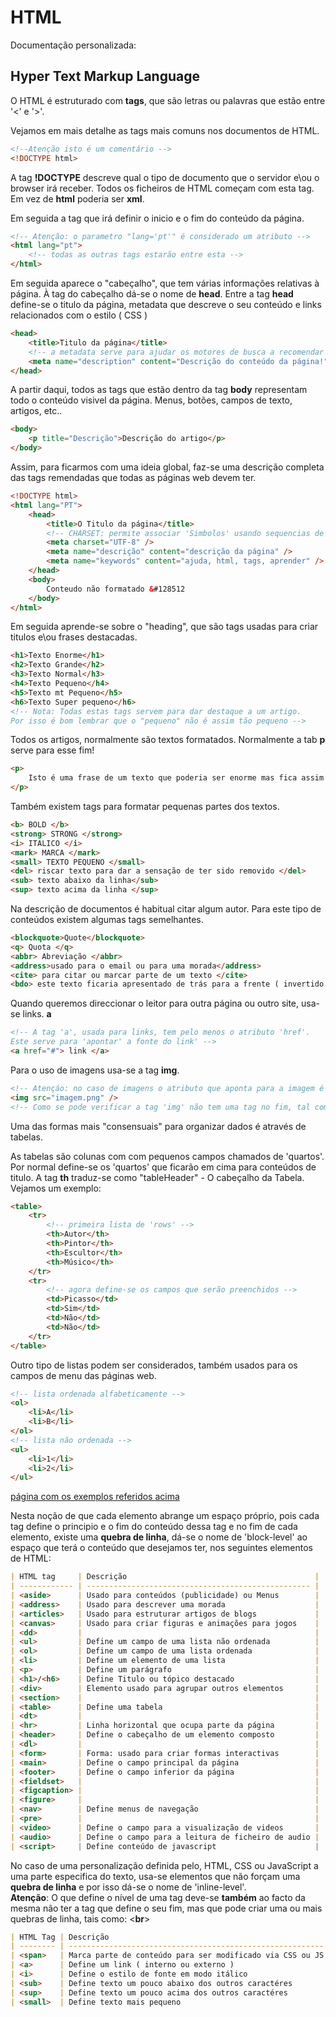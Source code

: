 # HTML

Documentação personalizada:

## Hyper Text Markup Language

O HTML é estruturado com <b>tags</b>, que são letras ou palavras que estão entre '<' e '>'.

Vejamos em mais detalhe as tags mais comuns nos documentos de HTML.

```html
<!--Atenção isto é um comentário -->
<!DOCTYPE html>
```

A tag <b>!DOCTYPE</b> descreve qual o tipo de documento que o servidor e\ou o browser irá receber.
Todos os ficheiros de HTML começam com esta tag. Em vez de <b>html</b> poderia ser <b>xml</b>.

Em seguida a tag que irá definir o inicio e o fim do conteúdo da página.

```html
<!-- Atenção: o parametro "lang='pt'" é considerado um atributo -->
<html lang="pt">
	<!-- todas as outras tags estarão entre esta -->
</html>
```

Em seguida aparece o "cabeçalho", que tem várias informações relativas à página.
À tag do cabeçalho dá-se o nome de <b>head</b>.
Entre a tag <b> head</b> define-se o titulo da página, metadata que descreve o seu conteúdo e links relacionados com o estilo ( CSS )

```html
<head>
	<title>Titulo da página</title>
	<!-- a metadata serve para ajudar os motores de busca a recomendar conteúdos -->
	<meta name="description" content="Descrição do conteúdo da página!" />
</head>
```

A partir daqui, todos as tags que estão dentro da tag <b>body</b> representam todo o conteúdo visivel da página.
Menus, botões, campos de texto, artigos, etc..

```html
<body>
	<p title="Descrição">Descrição do artigo</p>
</body>
```

Assim, para ficarmos com uma ideia global, faz-se uma descrição completa das tags remendadas que todas as páginas web devem ter.

```html
<!DOCTYPE html>
<html lang="PT">
	<head>
		<title>O Titulo da página</title>
		<!-- CHARSET: permite associar 'Simbolos' usando sequencias de caractéres &reg -->
		<meta charset="UTF-8" />
		<meta name="descrição" content="descrição da página" />
		<meta name="keywords" content="ajuda, html, tags, aprender" />
	</head>
	<body>
		Conteudo não formatado &#128512
	</body>
</html>
```

Em seguida aprende-se sobre o "heading", que são tags usadas para criar titulos e\ou frases destacadas.

```html
<h1>Texto Enorme</h1>
<h2>Texto Grande</h2>
<h3>Texto Normal</h3>
<h4>Texto Pequeno</h4>
<h5>Texto mt Pequeno</h5>
<h6>Texto Super pequeno</h6>
<!-- Nota: Todas estas tags servem para dar destaque a um artigo. 
Por isso é bom lembrar que o "pequeno" não é assim tão pequeno -->
```

Todos os artigos, normalmente são textos formatados. Normalmente a tab <b>p</b> serve para esse fim!

```html
<p>
	Isto é uma frase de um texto que poderia ser enorme mas fica assim curtinho!
</p>
```

Também existem tags para formatar pequenas partes dos textos.

```html
<b> BOLD </b>
<strong> STRONG </strong>
<i> ITALICO </i>
<mark> MARCA </mark>
<small> TEXTO PEQUENO </small>
<del> riscar texto para dar a sensação de ter sido removido </del>
<sub> texto abaixo da linha</sub>
<sup> texto acima da linha </sup>
```

Na descrição de documentos é habitual citar algum autor. Para este tipo de conteúdos existem algumas tags semelhantes.

```html
<blockquote>Quote</blockquote>
<q> Quota </q>
<abbr> Abreviação </abbr>
<address>usado para o email ou para uma morada</address>
<cite> para citar ou marcar parte de um texto </cite>
<bdo> este texto ficaria apresentado de trás para a frente ( invertido ) </bdo>
```

Quando queremos direccionar o leitor para outra página ou outro site, usa-se links. <b>a</b>

```html
<!-- A tag 'a', usada para links, tem pelo menos o atributo 'href'.
Este serve para 'apontar' a fonte do link' -->
<a href="#"> link </a>
```

Para o uso de imagens usa-se a tag <b>img</b>.

```html
<!-- Atençáo: no caso de imagens o atributo que aponta para a imagem é o 'src' - source -->
<img src="imagem.png" />
<!-- Como se pode verificar a tag 'img' não tem uma tag no fim, tal como a maioria das restantes tags! -->
```

Uma das formas mais "consensuais" para organizar dados é através de tabelas.

As tabelas são colunas com com pequenos campos chamados de 'quartos'.
Por normal define-se os 'quartos' que ficarão em cima para conteúdos de titulo.
A tag <b>th</b> traduz-se como "tableHeader" - O cabeçalho da Tabela.
Vejamos um exemplo:

```html
<table>
	<tr>
		<!-- primeira lista de 'rows' -->
		<th>Autor</th>
		<th>Pintor</th>
		<th>Escultor</th>
		<th>Músico</th>
	</tr>
	<tr>
		<!-- agora define-se os campos que serão preenchidos -->
		<td>Picasso</td>
		<td>Sim</td>
		<td>Não</td>
		<td>Não</td>
	</tr>
</table>
```

Outro tipo de listas podem ser considerados, também usados para os campos de menu das páginas web.

```html
<!-- lista ordenada alfabeticamente -->
<ol>
	<li>A</li>
	<li>B</li>
</ol>
<!-- lista não ordenada -->
<ul>
	<li>1</li>
	<li>2</li>
</ul>
```

[página com os exemplos referidos acima](./exemplos/html-exemplo-formatar-text.html)

Nesta noção de que cada elemento abrange um espaço próprio, pois cada tag define o principio e o fim do conteúdo dessa
tag e no fim de cada elemento, existe uma <b>quebra de linha</b>,
dá-se o nome de 'block-level' ao espaço que terá o conteúdo que desejamos ter, nos seguintes elementos de HTML:

```markdown
| HTML tag     | Descrição                                          |
| ------------ | -------------------------------------------------- |
| <aside>      | Usado para conteúdos (publicidade) ou Menus        |
| <address>    | Usado para descrever uma morada                    |
| <articles>   | Usado para estruturar artigos de blogs             |
| <canvas>     | Usado para criar figuras e animações para jogos    |
| <dd>         |                                                    |
| <ul>         | Define um campo de uma lista não ordenada          |
| <ol>         | Define um campo de uma lista ordenada              |
| <li>         | Define um elemento de uma lista                    |
| <p>          | Define um parágrafo                                |
| <h1>/<h6>    | Define Titulo ou tópico destacado                  |
| <div>        | Elemento usado para agrupar outros elementos       |
| <section>    |                                                    |
| <table>      | Define uma tabela                                  |
| <dt>         |                                                    |
| <hr>         | Linha horizontal que ocupa parte da página         |
| <header>     | Define o cabeçalho de um elemento composto         |
| <dl>         |                                                    |
| <form>       | Forma: usado para criar formas interactivas        |
| <main>       | Define o campo principal da página                 |
| <footer>     | Define o campo inferior da página                  |
| <fieldset>   |                                                    |
| <figcaption> |                                                    |
| <figure>     |                                                    |
| <nav>        | Define menus de navegação                          |
| <pre>        |                                                    |
| <video>      | Define o campo para a visualização de videos       |
| <audio>      | Define o campo para a leitura de ficheiro de audio |
| <script>     | Define conteúdo de javascript                      |
```

No caso de uma personalização definida pelo, HTML, CSS ou JavaScript a uma parte especifica do texto,
usa-se elementos que não forçam uma <b> quebra de linha</b> e por isso dá-se o nome de 'inline-level'.
<br><b>Atenção</b>: O que define o nível de uma tag deve-se <b>também</b> ao facto da mesma não ter a tag que define o seu fim,
mas que pode criar uma ou mais quebras de linha, tais como: <<b>br</b>>

```markdown
| HTML Tag | Descrição                                                 |
| -------- | --------------------------------------------------------- |
| <span>   | Marca parte de conteúdo para ser modificado via CSS ou JS |
| <a>      | Define um link ( interno ou externo )                     |
| <i>      | Define o estilo de fonte em modo itálico                  |
| <sub>    | Define texto um pouco abaixo dos outros caractéres        |
| <sup>    | Define texto um pouco acima dos outros caractéres         |
| <small>  | Define texto mais pequeno                                 |
```
